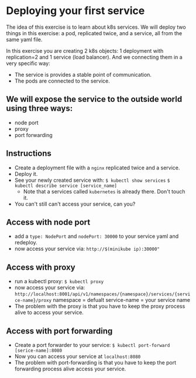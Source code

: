 # Deploying your first service

The idea of this exercise is to learn about k8s services.
We will deploy two things in this exercise: a pod, replicated twice,
and a service, all from the same yaml file.

In this exercise you are creating 2 k8s objects: 1 deployment with replication=2 and 1 service (load balancer).
And we connecting them in a very specific way:
* The service is provides a stable point of communication.
* The pods are connected to the service.

## We will expose the service to the outside world using three ways:
* node port
* proxy
* port forwarding

## Instructions
* Create a deployment file with a `nginx` replicated twice and a service.
* Deploy it.
* See your newly created service with:
    `$ kubectl show services`
    `$ kubectl describe service [service_name]`
    * Note that a services called `kubernetes` is already there. Don't touch it.
* You can't still can't access your service, can you?

## Access with node port
* add a `type: NodePort` and `nodePort: 30000` to your service yaml and redeploy.
* now access your service via: `http://$(minikube ip):30000"`

## Access with proxy
* run a kubectl proxy:
    `$ kubectl proxy`
* now access your service via:
    `http://localhost:8001/api/v1/namespaces/{namespace}/services/{service-name}/proxy`
    namespace = defualt
    service-name = your service name
* The problem with the proxy is that you have to keep the proxy process alive to access your service.

## Access with port forwarding
* Create a port forwarder to your service:
    `$ kubectl port-forward [serice-name]:8080`
* Now you can access your service at `localhost:8080`
* The problem with port-forwarding is that you have to keep the port forwarding process alive access your service.
